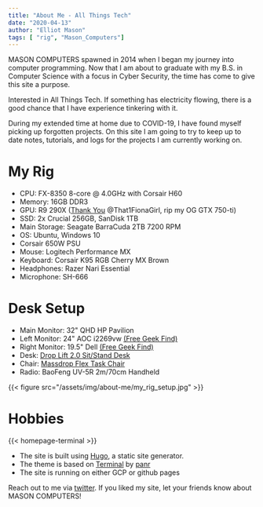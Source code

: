 ```yaml
---
title: "About Me - All Things Tech"
date: "2020-04-13"
author: "Elliot Mason"
tags: [ "rig", "Mason_Computers"]
---
```


MASON COMPUTERS spawned in 2014 when I began my journey into computer programming. Now that I am about to graduate with my B.S. in Computer Science with a focus in Cyber Security, the time has come to give this site a purpose. 

Interested in All Things Tech. If something has electricity flowing, there is a good chance that I have experience tinkering with it.  

During my extended time at home due to COVID-19, I have found myself picking up forgotten projects. On this site I am going to try to keep up to date notes, tutorials, and logs for the projects I am currently working on. 


# My Rig

- CPU: FX-8350 8-core @ 4.0GHz with Corsair H60
- Memory: 16GB DDR3
- GPU: R9 290X ([Thank You](https://twitter.com/That1FionaGirl)  @That1FionaGirl, rip my OG GTX 750-ti)
- SSD: 2x Crucial 256GB, SanDisk 1TB
- Main Storage: Seagate BarraCuda 2TB 7200 RPM
- OS: Ubuntu, Windows 10
- Corsair 650W PSU
- Mouse: Logitech Performance MX
- Keyboard: Corsair K95 RGB Cherry MX Brown
- Headphones: Razer Nari Essential
- Microphone: SH-666

# Desk Setup
- Main Monitor: 32" QHD HP Pavilion
- Left Monitor: 24" AOC i2269vw [(Free Geek Find)](https://www.freegeekarkansas.org/)
- Right Monitor: 19.5" Dell [(Free Geek Find)](https://www.freegeekarkansas.org/)
- Desk: [Drop Lift 2.0 Sit/Stand Desk](https://drop.com/?referer=G9SJGS)
- Chair: [Massdrop Flex Task Chair](https://drop.com/?referer=G9SJGS)
- Radio: BaoFeng UV-5R 2m/70cm Handheld

{{< figure src="/assets/img/about-me/my_rig_setup.jpg" >}}

# Hobbies

{{< homepage-terminal >}}

- The site is built using [Hugo](https://gohugo.io/), a static site generator.
- The theme is based on [Terminal](https://github.com/panr/hugo-theme-terminal) by [panr](https://twitter.com/panr)
- The site is running on either GCP or github pages


Reach out to me via [twitter](https://twitter.com/Code_Master113). If you liked my site, let your friends know about MASON COMPUTERS!
